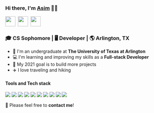 ### Hi there, I'm [Asim][website] :man::wave:

[<img height="32" width="32" src="https://img.icons8.com/fluent/48/000000/linkedin.png"/>][linkedin]&nbsp;&nbsp;[<img height="32" width="32" src="https://img.icons8.com/fluent/64/000000/domain.png"/>][website]&nbsp;&nbsp;[<img height="32" width="32" src="https://img.icons8.com/fluent/48/000000/twitter.png"/>][twitter]
### :mortar_board: CS Sophomore | :desktop_computer: Developer | :earth_americas: Arlington, TX
- :school: I'm an undergraduate at **The University of Texas at Arlington**
- :computer: I'm learning and improving my skills as a **Full-stack Developer**
- :floppy_disk: My 2021 goal is to build more projects
- :airplane: I love traveling and hiking

#### Tools and Tech stack

<img src="https://img.icons8.com/color/32/000000/html-5--v1.png"/>&nbsp;<img src="https://img.icons8.com/color/32/000000/css3.png"/>&nbsp;<img src="https://img.icons8.com/color/32/000000/javascript.png"/>&nbsp;<img src="https://img.icons8.com/color/32/000000/react-native.png"/>&nbsp;<img src="https://img.icons8.com/color/32/000000/java-coffee-cup-logo.png"/>&nbsp;<img src="https://img.icons8.com/color/32/000000/nodejs.png"/>&nbsp;<img src="https://img.icons8.com/color/32/000000/postgreesql.png"/>&nbsp;<img src="https://img.icons8.com/color/32/000000/git.png"/>&nbsp;<img src="https://img.icons8.com/color/32/000000/github--v1.png"/>&nbsp;<img src="https://img.icons8.com/color/32/000000/npm.png"/>

:e-mail: Please feel free to **contact me**!

[linkedin]: https://www.linkedin.com/in/asimregmi/
[twitter]: https://twitter.com/asimregmi1998
[github]: https://github.com/asimregmi
[website]: https://www.asimregmi.com/





<!---
asimregmi/asimregmi is a ✨ special ✨ repository because its `README.md` (this file) appears on your GitHub profile.
You can click the Preview link to take a look at your changes.
--->

